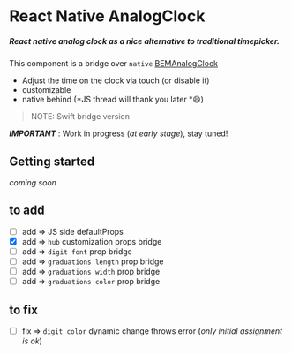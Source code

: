 # React Native AnalogClock

##### React native analog clock as a nice alternative to traditional timepicker.

This component is a bridge over `native`  [BEMAnalogClock](https://github.com/Boris-Em/BEMAnalogClock)
- Adjust the time on the clock via touch (or disable it)
- customizable
- native behind (*JS thread will thank you later *:smile:)

> NOTE: Swift bridge version

*__IMPORTANT__* : Work in progress (*at early stage*), stay tuned!

## Getting started

*coming soon*

## to add
- [ ] add => JS side defaultProps
- [x] add => `hub` customization props bridge
- [ ] add => `digit font` prop bridge
- [ ] add => `graduations length` prop bridge
- [ ] add => `graduations width` prop bridge
- [ ] add => `graduations color` prop bridge

## to fix
- [ ] fix =>  `digit color` dynamic change throws error (*only initial assignment is ok*)
